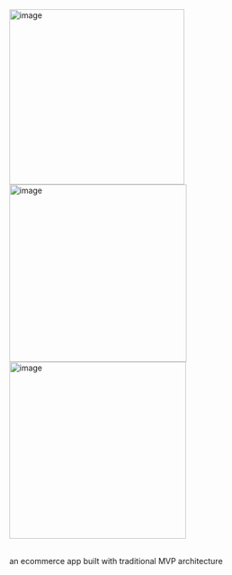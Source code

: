 <img width="311" alt="image" src="https://github.com/hushiyan01/EcommerceApp/assets/47495160/70eb4e98-ed57-4003-936e-0728f55b1bca">
<img width="315" alt="image" src="https://github.com/hushiyan01/EcommerceApp/assets/47495160/a8ef43cf-9975-410e-b2f6-66ddc019c3cb">
<img width="314" alt="image" src="https://github.com/hushiyan01/EcommerceApp/assets/47495160/d2e3d3c5-3c1f-485b-8216-37f311fa7316">

<br> an ecommerce app built with traditional MVP architecture

